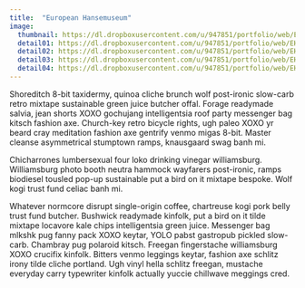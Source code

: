 ```yaml
---
title:  "European Hansemuseum"
image:
  thumbnail: https://dl.dropboxusercontent.com/u/947851/portfolio/web/EHM-Web-Responsive-thumb.jpg
  detail01: https://dl.dropboxusercontent.com/u/947851/portfolio/web/EHM/EHM-Details-01.jpg
  detail02: https://dl.dropboxusercontent.com/u/947851/portfolio/web/EHM/EHM-Details-02.jpg
  detail03: https://dl.dropboxusercontent.com/u/947851/portfolio/web/EHM/EHM-Details-03.jpg
  detail04: https://dl.dropboxusercontent.com/u/947851/portfolio/web/EHM/EHM-Details-04.jpg
---
```

Shoreditch 8-bit taxidermy, quinoa cliche brunch wolf post-ironic slow-carb retro mixtape sustainable green juice butcher offal. Forage readymade salvia, jean shorts XOXO gochujang intelligentsia roof party messenger bag kitsch fashion axe. Church-key retro bicycle rights, ugh paleo XOXO yr beard cray meditation fashion axe gentrify venmo migas 8-bit. Master cleanse asymmetrical stumptown ramps, knausgaard swag banh mi.

Chicharrones lumbersexual four loko drinking vinegar williamsburg. Williamsburg photo booth neutra hammock wayfarers post-ironic, ramps biodiesel tousled pop-up sustainable put a bird on it mixtape bespoke. Wolf kogi trust fund celiac banh mi.

Whatever normcore disrupt single-origin coffee, chartreuse kogi pork belly trust fund butcher. Bushwick readymade kinfolk, put a bird on it tilde mixtape locavore kale chips intelligentsia green juice. Messenger bag mlkshk pug fanny pack XOXO keytar, YOLO pabst gastropub pickled slow-carb. Chambray pug polaroid kitsch. Freegan fingerstache williamsburg XOXO crucifix kinfolk. Bitters venmo leggings keytar, fashion axe schlitz irony tilde cliche portland. Ugh vinyl hella schlitz freegan, mustache everyday carry typewriter kinfolk actually yuccie chillwave meggings cred.
